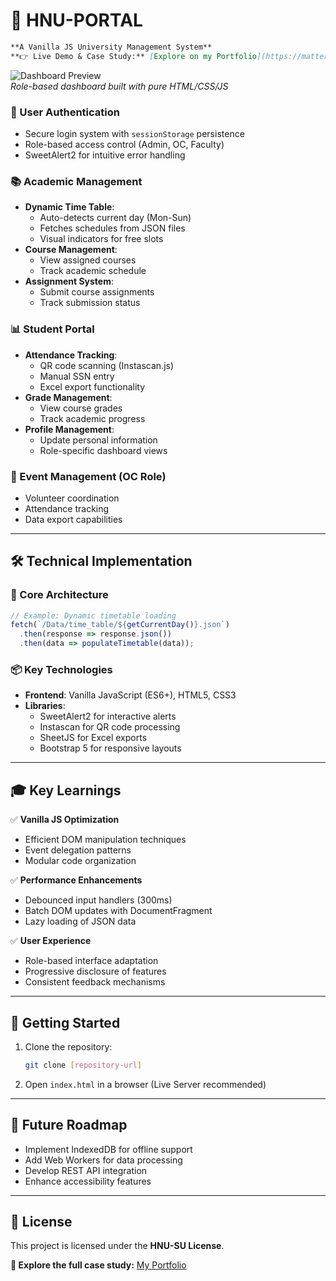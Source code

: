 # 🏫 HNU-PORTAL  


```markdown
**A Vanilla JS University Management System**  
**👉 Live Demo & Case Study:** [Explore on my Portfolio](https://matter-portofilio.vercel.app/#projects)  
```

![Dashboard Preview](/static/images/screenshot-dashboard.png)  
*Role-based dashboard built with pure HTML/CSS/JS*


### 🚪 User Authentication
- Secure login system with `sessionStorage` persistence
- Role-based access control (Admin, OC, Faculty)
- SweetAlert2 for intuitive error handling

### 📚 Academic Management
- **Dynamic Time Table**:
  - Auto-detects current day (Mon-Sun)
  - Fetches schedules from JSON files
  - Visual indicators for free slots
- **Course Management**:
  - View assigned courses
  - Track academic schedule
- **Assignment System**:
  - Submit course assignments
  - Track submission status

### 📊 Student Portal
- **Attendance Tracking**:
  - QR code scanning (Instascan.js)
  - Manual SSN entry
  - Excel export functionality
- **Grade Management**:
  - View course grades
  - Track academic progress
- **Profile Management**:
  - Update personal information
  - Role-specific dashboard views

### 🎪 Event Management (OC Role)
- Volunteer coordination
- Attendance tracking
- Data export capabilities

---

## 🛠️ Technical Implementation

### 🔧 Core Architecture
```javascript
// Example: Dynamic timetable loading
fetch(`/Data/time_table/${getCurrentDay()}.json`)
  .then(response => response.json())
  .then(data => populateTimetable(data));
```

### 📦 Key Technologies
- **Frontend**: Vanilla JavaScript (ES6+), HTML5, CSS3
- **Libraries**:
  - SweetAlert2 for interactive alerts
  - Instascan for QR code processing
  - SheetJS for Excel exports
  - Bootstrap 5 for responsive layouts
---

## 🎓 Key Learnings
✅ **Vanilla JS Optimization**  
- Efficient DOM manipulation techniques  
- Event delegation patterns  
- Modular code organization  

✅ **Performance Enhancements**  
- Debounced input handlers (300ms)  
- Batch DOM updates with DocumentFragment  
- Lazy loading of JSON data  

✅ **User Experience**  
- Role-based interface adaptation  
- Progressive disclosure of features  
- Consistent feedback mechanisms  

---

## 🚀 Getting Started
1. Clone the repository:
   ```bash
   git clone [repository-url]
   ```
2. Open `index.html` in a browser (Live Server recommended)

---

## 🔮 Future Roadmap
- Implement IndexedDB for offline support
- Add Web Workers for data processing
- Develop REST API integration
- Enhance accessibility features

---

## 📜 License  
This project is licensed under the **HNU-SU License**.

**🔗 Explore the full case study:** [My Portfolio](https://matter-portofilio.vercel.app/#projects)
